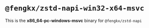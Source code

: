 # `@fengkx/zstd-napi-win32-x64-msvc`

This is the **x86_64-pc-windows-msvc** binary for `@fengkx/zstd-napi`
